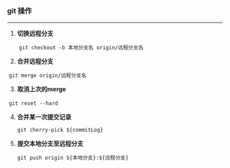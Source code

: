 ### git 操作

---

1. **切换远程分支**

   ​	`git checkout -b 本地分支名 origin/远程分支名`

2.  **合并远程分支**

   ​	`git merge origin/远程分支名`

3.  **取消上次的merge**

   ​	`git reset --hard`
   
4. **合并某一次提交记录**

   `git cherry-pick ${commitLog}`

5. **提交本地分支至远程分支**

   `git push origin ${本地分支}:${远程分支}`

